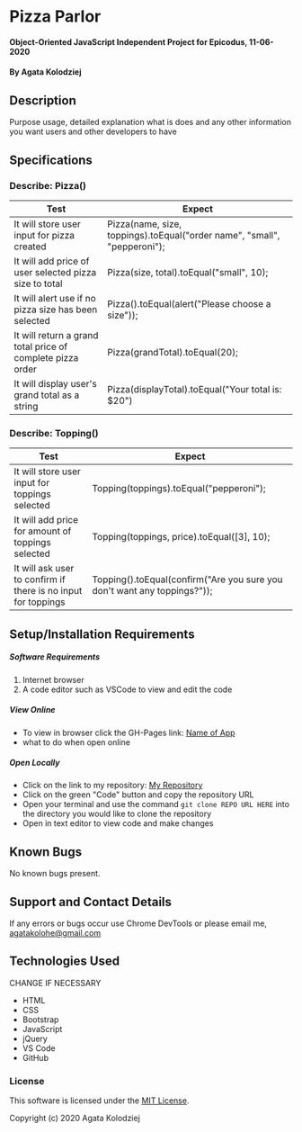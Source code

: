 # Pizza Parlor

#### Object-Oriented JavaScript Independent Project for Epicodus, 11-06-2020

#### By Agata Kolodziej

## Description

Purpose usage, detailed explanation what is does and any other information you want users and other developers to have

## Specifications

### Describe: Pizza()

| Test                                                       | Expect                                                                   |
| ---------------------------------------------------------- | ------------------------------------------------------------------------ |
| It will store user input for pizza created                 | Pizza(name, size, toppings).toEqual("order name", "small", "pepperoni"); |
| It will add price of user selected pizza size to total     | Pizza(size, total).toEqual("small", 10);                                 |
| It will alert use if no pizza size has been selected       | Pizza().toEqual(alert("Please choose a size"));                          |
| It will return a grand total price of complete pizza order | Pizza(grandTotal).toEqual(20);                                           |
| It will display user's grand total as a string             | Pizza(displayTotal).toEqual("Your total is: \$20")                       |

### Describe: Topping()

| Test                                                          | Expect                                                                   |
| ------------------------------------------------------------- | ------------------------------------------------------------------------ |
| It will store user input for toppings selected                | Topping(toppings).toEqual("pepperoni");                                  |
| It will add price for amount of toppings selected             | Topping(toppings, price).toEqual([3], 10);                               |
| It will ask user to confirm if there is no input for toppings | Topping().toEqual(confirm("Are you sure you don't want any toppings?")); |

## Setup/Installation Requirements

##### Software Requirements

1. Internet browser
2. A code editor such as VSCode to view and edit the code

##### View Online

- To view in browser click the GH-Pages link: [Name of App](URL)
- what to do when open online

##### Open Locally

- Click on the link to my repository: [My Repository](URL)
- Click on the green "Code" button and copy the repository URL
- Open your terminal and use the command `git clone REPO URL HERE` into the directory you would like to clone the repository
- Open in text editor to view code and make changes

## Known Bugs

No known bugs present.

## Support and Contact Details

If any errors or bugs occur use Chrome DevTools or please email me, <agatakolohe@gmail.com>

## Technologies Used

CHANGE IF NECESSARY

- HTML
- CSS
- Bootstrap
- JavaScript
- jQuery
- VS Code
- GitHub

### License

This software is licensed under the [MIT License](https://choosealicense.com/licenses/mit/).

Copyright (c) 2020 Agata Kolodziej

